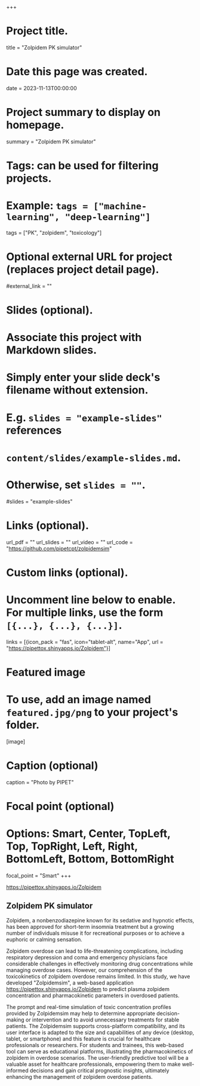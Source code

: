 +++
# Project title.
title = "Zolpidem PK simulator"

# Date this page was created.
date = 2023-11-13T00:00:00

# Project summary to display on homepage.
summary = "Zolpidem PK simulator"

# Tags: can be used for filtering projects.
# Example: `tags = ["machine-learning", "deep-learning"]`
tags = ["PK", "zolpidem", "toxicology"]

# Optional external URL for project (replaces project detail page).
#external_link = ""

# Slides (optional).
#   Associate this project with Markdown slides.
#   Simply enter your slide deck's filename without extension.
#   E.g. `slides = "example-slides"` references 
#   `content/slides/example-slides.md`.
#   Otherwise, set `slides = ""`.
#slides = "example-slides"

# Links (optional).
url_pdf = ""
url_slides = ""
url_video = ""
url_code = "https://github.com/pipetcpt/zolpidemsim"

# Custom links (optional).
#   Uncomment line below to enable. For multiple links, use the form `[{...}, {...}, {...}]`.
links = [{icon_pack = "fas", icon="tablet-alt", name="App", url = "https://pipettox.shinyapps.io/Zolpidem"}]

# Featured image
# To use, add an image named `featured.jpg/png` to your project's folder. 
[image]
  # Caption (optional)
  caption = "Photo by PIPET"
  
  # Focal point (optional)
  # Options: Smart, Center, TopLeft, Top, TopRight, Left, Right, BottomLeft, Bottom, BottomRight
  focal_point = "Smart"
+++

<https://pipettox.shinyapps.io/Zolpidem>

## Zolpidem PK simulator

Zolpidem, a nonbenzodiazepine known for its sedative and hypnotic effects, has been approved for short-term insomnia treatment but a growing number of individuals misuse it for recreational purposes or to achieve a euphoric or calming sensation.

Zolpidem overdose can lead to life-threatening complications, including respiratory depression and coma and emergency physicians face considerable challenges in effectively monitoring drug concentrations while managing overdose cases. However, our comprehension of the toxicokinetics of zolpidem overdose remains limited. In this study, we have developed "Zolpidemsim", a web-based application https://pipettox.shinyapps.io/Zolpidem to predict plasma zolpidem concentration and pharmacokinetic parameters in overdosed patients.

The prompt and real-time simulation of toxic concentration profiles provided by Zolpidemsim may help to determine appropriate decision-making or intervention and to avoid unnecessary treatments for stable patients. 
The Zolpidemsim supports cross-platform compatibility, and its user interface is adapted to the size and capabilities of any device (desktop, tablet, or smartphone) and this feature is crucial for healthcare professionals or researchers.
For students and trainees, this web-based tool can serve as educational platforms, illustrating the pharmacokinetics of zolpidem in overdose scenarios.
The user-friendly predictive tool will be a valuable asset for healthcare professionals, empowering them to make well-informed decisions and gain critical prognostic insights, ultimately enhancing the management of zolpidem overdose patients. 

